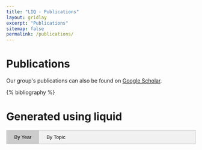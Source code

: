 ```yaml
---
title: "LIQ - Publications"
layout: gridlay
excerpt: "Publications"
sitemap: false
permalink: /publications/
---
```




# Publications

Our group's publications can also be found on [Google Scholar](https://scholar.google.be/citations?hl=en&user=vtzT0VAAAAAJ&view_op=list_works&sortby=pubdate).

{% bibliography %}



# Generated using liquid


<script>function pubgroup(evt, group) {
  // Declare all variables
  var i, tabcontent, tablinks;

  // Get all elements with class="tabcontent" and hide them
  tabcontent = document.getElementsByClassName("tabcontent");
  for (i = 0; i < tabcontent.length; i++) {
    tabcontent[i].style.display = "none";
  }

  // Get all elements with class="tablinks" and remove the class "active"
  tablinks = document.getElementsByClassName("tablinks");
  for (i = 0; i < tablinks.length; i++) {
    tablinks[i].className = tablinks[i].className.replace(" active", "");
  }

  // Show the current tab, and add an "active" class to the button that opened the tab
  document.getElementById(group).style.display = "block";
  evt.currentTarget.className += " active";
}</script>

<style>
/* Style the tab */
.tab {
  overflow: hidden;
  border: 1px solid #ccc;
  background-color: #f1f1f1;
}

/* Style the buttons that are used to open the tab content */
.tab button {
  background-color: inherit;
  float: left;
  border: none;
  outline: none;
  cursor: pointer;
  padding: 10px 20px;
  transition: 0.3s;
}

/* Change background color of buttons on hover */
.tab button:hover {
  background-color: #ddd;
}

/* Create an active/current tablink class */
.tab button.active {
  background-color: #ccc;
}

/* Style the tab content */
.tabcontent {
  display: none;
  padding: 6px 12px;
  border: 1px solid #ccc;
  border-top: none;
}
</style>

<!-- Tab links -->
<div class="tab">
  <button class="tablinks active" onclick="pubgroup(event, 'years')">By Year</button>
  <button class="tablinks" onclick="pubgroup(event, 'topics')">By Topic</button>
</div>

<!-- Tab content -->
<div id="years" class="tabcontent">
<!-- Get a unique array of publication years -->
{% assign years = "" | split: ',' %}
{% for pub in site.data.publist %}
  {% assign years = years | push: pub.year %}
{% endfor %}
{% assign years = years | rsort | uniq %}



{% for year in years %}

## {{ year }}

{% for p in site.data.publist %}

{% if p.year == year %}

  <p style="margin-left:3ex"><em>{{ p.title }}</em> <br />
  {{ p.authors }} <br />
  {% if p.journal %}<a href="https://doi.org/{{ p.journal.doi }}">{{ p.journal.name }} <b>{{ p.journal.volume }}</b>, {{ p.journal.pages }}</a>; {% endif %}<a href="https://arxiv.org/abs/{{ p.arxiv.eprint }}">arXiv:{{ p.arxiv.eprint}} [{{ p.arxiv.class }}]</a></p>

{% endif %}

{% endfor %}

{% endfor %}
</div>

<div id="topics" class="tabcontent">
(publications grouped by topic here)
</div>

<script>document.getElementById("years").style.display = "block";</script>
